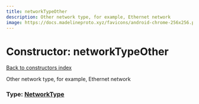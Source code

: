 ```yaml
---
title: networkTypeOther
description: Other network type, for example, Ethernet network
image: https://docs.madelineproto.xyz/favicons/android-chrome-256x256.png
---
```

# Constructor: networkTypeOther  
[Back to constructors index](index.md)



Other network type, for example, Ethernet network




### Type: [NetworkType](../types/NetworkType.md)


